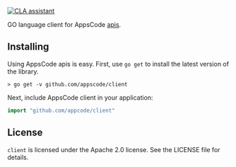 [![CLA assistant](https://cla-assistant.io/readme/badge/appscode/client)](https://cla-assistant.io/appscode/client)

GO language client for AppsCode [apis](https://github.com/appscode/api).

## Installing
Using AppsCode apis is easy. First, use `go get` to install the latest version
of the library.

    > go get -v github.com/appscode/client

Next, include AppsCode client in your application:

```go
import "github.com/appcode/client"
```

## License
`client` is licensed under the Apache 2.0 license. See the LICENSE file for details.

